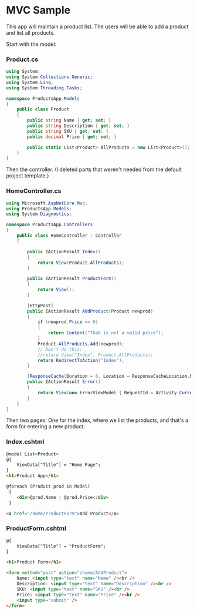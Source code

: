 # MVC Sample

This app will maintain a product list. The users will be able to add a product and list all products.

Start with the model:

### Product.cs

```cs
using System;
using System.Collections.Generic;
using System.Linq;
using System.Threading.Tasks;

namespace ProductsApp.Models
{
    public class Product
    {
        public string Name { get; set; }
        public string Description { get; set; }
        public string SKU { get; set; }
        public decimal Price { get; set; }

        public static List<Product> AllProducts = new List<Product>();
    }
}
```

Then the controller. (I deleted parts that weren't needed from the default project template.)

### HomeController.cs

```cs
using Microsoft.AspNetCore.Mvc;
using ProductsApp.Models;
using System.Diagnostics;

namespace ProductsApp.Controllers
{
    public class HomeController : Controller
    {

        public IActionResult Index()
        {
            return View(Product.AllProducts);
        }

        public IActionResult ProductForm()
        {
            return View();
        }

        [HttpPost]
        public IActionResult AddProduct(Product newprod)
        {
            if (newprod.Price == 0)
            {
                return Content("That is not a valid price");
            }
            Product.AllProducts.Add(newprod);
            // Don't do this:
            //return View("Index", Product.AllProducts);
            return RedirectToAction("Index");
        }

        [ResponseCache(Duration = 0, Location = ResponseCacheLocation.None, NoStore = true)]
        public IActionResult Error()
        {
            return View(new ErrorViewModel { RequestId = Activity.Current?.Id ?? HttpContext.TraceIdentifier });
        }
    }
}
```

Then two pages: One for the index, where we list the products, and that's a form for entering a new product.

### Index.cshtml

```html
@model List<Product>
@{
    ViewData["Title"] = "Home Page";
}
<h1>Product App</h1>

@foreach (Product prod in Model)
 {
    <div>@prod.Name : @prod.Price</div>
 }

<a href="/home/ProductForm">Add Product</a>
```

### ProductForm.cshtml
```html
@{
    ViewData["Title"] = "ProductForm";
}

<h1>Product Form</h1>

<form method="post" action="/home/AddProduct">
    Name: <input type="text" name="Name" /><br />
    Description: <input type="text" name="Description" /><br />
    SKU: <input type="text" name="SKU" /><br />
    Price: <input type="text" name="Price" /><br />
    <input type="submit" />
</form>

```


